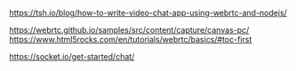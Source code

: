 https://tsh.io/blog/how-to-write-video-chat-app-using-webrtc-and-nodejs/

https://webrtc.github.io/samples/src/content/capture/canvas-pc/
https://www.html5rocks.com/en/tutorials/webrtc/basics/#toc-first

https://socket.io/get-started/chat/